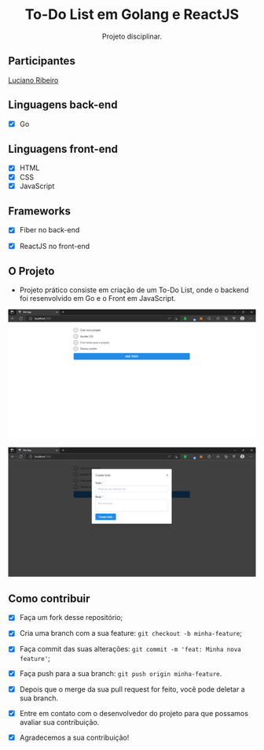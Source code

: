<h1 align="center">
To-Do List em Golang e ReactJS
</h1>

<p align="center">Projeto disciplinar.</p>

## Participantes

[Luciano Ribeiro](https://github.com/lucianorbr)

## Linguagens back-end

- [x] Go

## Linguagens front-end

- [x] HTML
- [x] CSS
- [x] JavaScript

## Frameworks

- [x] Fiber no back-end
- [x] ReactJS no front-end


## O Projeto
- Projeto prático consiste em criação de um To-Do List, onde o backend foi resenvolvido em Go e o Front em JavaScript.

![img.png](assets/primary.png)

![img_1.png](assets/addTodo.png)


## Como contribuir

- [x] Faça um fork desse repositório;
- [x] Cria uma branch com a sua feature: `git checkout -b minha-feature`;
- [x] Faça commit das suas alterações: `git commit -m 'feat: Minha nova feature'`;
- [x] Faça push para a sua branch: `git push origin minha-feature`.
- [x] Depois que o merge da sua pull request for feito, você pode deletar a sua branch.
- [x] Entre em contato com o desenvolvedor do projeto para que possamos avaliar sua contribuição.
- [x] Agradecemos a sua contribuição!

